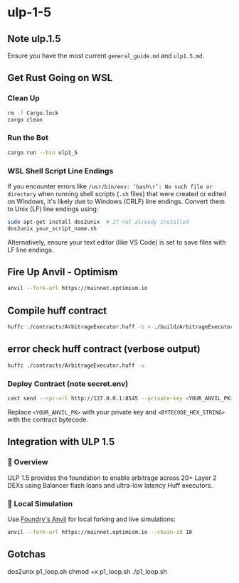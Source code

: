 # ulp-1-5

## Note ulp.1.5
Ensure you have the most current `general_guide.md` and `ulp1.5.md`.

## Get Rust Going on WSL

### Clean Up
```bash
rm -f Cargo.lock
cargo clean
```

### Run the Bot
```bash
cargo run --bin ulp1_5
```

### WSL Shell Script Line Endings
If you encounter errors like `/usr/bin/env: ‘bash\r’: No such file or directory` when running shell scripts (`.sh` files) that were created or edited on Windows, it's likely due to Windows (CRLF) line endings. Convert them to Unix (LF) line endings using:
```bash
sudo apt-get install dos2unix  # If not already installed
dos2unix your_script_name.sh
```
Alternatively, ensure your text editor (like VS Code) is set to save files with LF line endings.

## Fire Up Anvil - Optimism
```bash
anvil --fork-url https://mainnet.optimism.io
```

## Compile huff contract
``` bash
huffc ./contracts/ArbitrageExecutor.huff -b > ./build/ArbitrageExecutor.bin
```

## error check huff contract (verbose output)
``` bash
huffc ./contracts/ArbitrageExecutor.huff -v
```

### Deploy Contract (note secret.env)
```bash
cast send --rpc-url http://127.0.0.1:8545 --private-key <YOUR_ANVIL_PK> --create <BYTECODE_HEX_STRING>
```

Replace `<YOUR_ANVIL_PK>` with your private key and `<BYTECODE_HEX_STRING>` with the contract bytecode.

## Integration with ULP 1.5

### 🚀 Overview
ULP 1.5 provides the foundation to enable arbitrage across 20+ Layer 2 DEXs using Balancer flash loans and ultra-low latency Huff executors.

### 🧪 Local Simulation
Use [Foundry's Anvil](https://book.getfoundry.sh/anvil/) for local forking and live simulations:
```bash
anvil --fork-url https://mainnet.optimism.io --chain-id 10
```

## Gotchas
dos2unix p1_loop.sh
chmod +x p1_loop.sh
./p1_loop.sh
